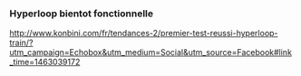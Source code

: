 ### Hyperloop bientot fonctionnelle
http://www.konbini.com/fr/tendances-2/premier-test-reussi-hyperloop-train/?utm_campaign=Echobox&utm_medium=Social&utm_source=Facebook#link_time=1463039172